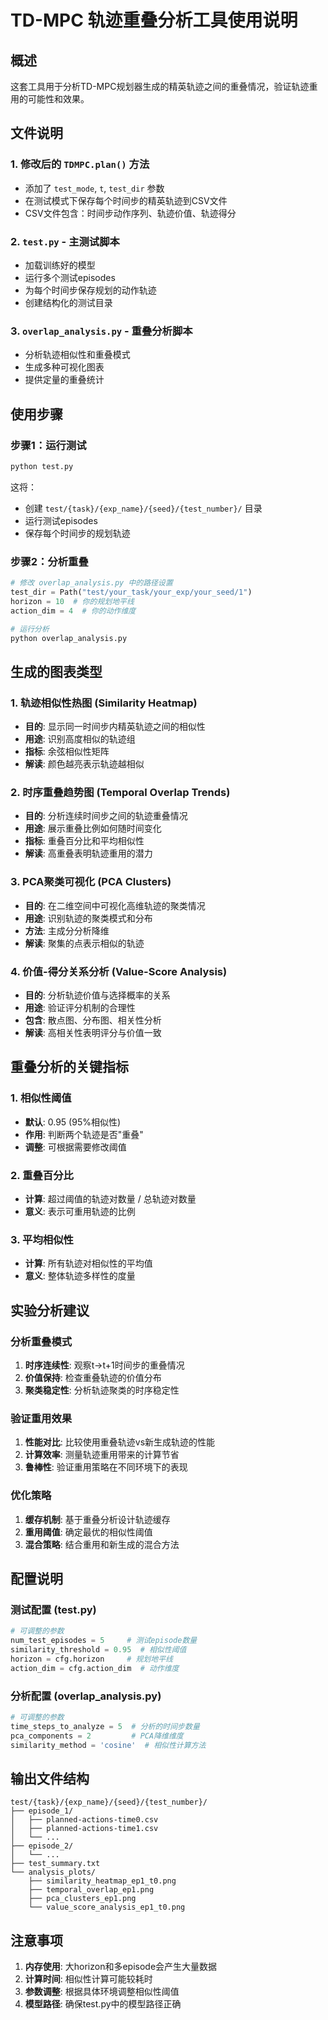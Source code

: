 # TD-MPC 轨迹重叠分析工具使用说明

## 概述

这套工具用于分析TD-MPC规划器生成的精英轨迹之间的重叠情况，验证轨迹重用的可能性和效果。

## 文件说明

### 1. 修改后的 `TDMPC.plan()` 方法
- 添加了 `test_mode`, `t`, `test_dir` 参数
- 在测试模式下保存每个时间步的精英轨迹到CSV文件
- CSV文件包含：时间步动作序列、轨迹价值、轨迹得分

### 2. `test.py` - 主测试脚本
- 加载训练好的模型
- 运行多个测试episodes
- 为每个时间步保存规划的动作轨迹
- 创建结构化的测试目录

### 3. `overlap_analysis.py` - 重叠分析脚本
- 分析轨迹相似性和重叠模式
- 生成多种可视化图表
- 提供定量的重叠统计

## 使用步骤

### 步骤1：运行测试
```bash
python test.py
```

这将：
- 创建 `test/{task}/{exp_name}/{seed}/{test_number}/` 目录
- 运行测试episodes
- 保存每个时间步的规划轨迹

### 步骤2：分析重叠
```python
# 修改 overlap_analysis.py 中的路径设置
test_dir = Path("test/your_task/your_exp/your_seed/1")
horizon = 10  # 你的规划地平线
action_dim = 4  # 你的动作维度

# 运行分析
python overlap_analysis.py
```

## 生成的图表类型

### 1. 轨迹相似性热图 (Similarity Heatmap)
- **目的**: 显示同一时间步内精英轨迹之间的相似性
- **用途**: 识别高度相似的轨迹组
- **指标**: 余弦相似性矩阵
- **解读**: 颜色越亮表示轨迹越相似

### 2. 时序重叠趋势图 (Temporal Overlap Trends)
- **目的**: 分析连续时间步之间的轨迹重叠情况
- **用途**: 展示重叠比例如何随时间变化
- **指标**: 重叠百分比和平均相似性
- **解读**: 高重叠表明轨迹重用的潜力

### 3. PCA聚类可视化 (PCA Clusters)
- **目的**: 在二维空间中可视化高维轨迹的聚类情况
- **用途**: 识别轨迹的聚类模式和分布
- **方法**: 主成分分析降维
- **解读**: 聚集的点表示相似的轨迹

### 4. 价值-得分关系分析 (Value-Score Analysis)
- **目的**: 分析轨迹价值与选择概率的关系
- **用途**: 验证评分机制的合理性
- **包含**: 散点图、分布图、相关性分析
- **解读**: 高相关性表明评分与价值一致

## 重叠分析的关键指标

### 1. 相似性阈值
- **默认**: 0.95 (95%相似性)
- **作用**: 判断两个轨迹是否"重叠"
- **调整**: 可根据需要修改阈值

### 2. 重叠百分比
- **计算**: 超过阈值的轨迹对数量 / 总轨迹对数量
- **意义**: 表示可重用轨迹的比例

### 3. 平均相似性
- **计算**: 所有轨迹对相似性的平均值
- **意义**: 整体轨迹多样性的度量

## 实验分析建议

### 分析重叠模式
1. **时序连续性**: 观察t→t+1时间步的重叠情况
2. **价值保持**: 检查重叠轨迹的价值分布
3. **聚类稳定性**: 分析轨迹聚类的时序稳定性

### 验证重用效果
1. **性能对比**: 比较使用重叠轨迹vs新生成轨迹的性能
2. **计算效率**: 测量轨迹重用带来的计算节省
3. **鲁棒性**: 验证重用策略在不同环境下的表现

### 优化策略
1. **缓存机制**: 基于重叠分析设计轨迹缓存
2. **重用阈值**: 确定最优的相似性阈值
3. **混合策略**: 结合重用和新生成的混合方法

## 配置说明

### 测试配置 (test.py)
```python
# 可调整的参数
num_test_episodes = 5     # 测试episode数量
similarity_threshold = 0.95  # 相似性阈值
horizon = cfg.horizon     # 规划地平线
action_dim = cfg.action_dim  # 动作维度
```

### 分析配置 (overlap_analysis.py)
```python
# 可调整的参数
time_steps_to_analyze = 5  # 分析的时间步数量
pca_components = 2         # PCA降维维度
similarity_method = 'cosine'  # 相似性计算方法
```

## 输出文件结构

```
test/{task}/{exp_name}/{seed}/{test_number}/
├── episode_1/
│   ├── planned-actions-time0.csv
│   ├── planned-actions-time1.csv
│   └── ...
├── episode_2/
│   └── ...
├── test_summary.txt
└── analysis_plots/
    ├── similarity_heatmap_ep1_t0.png
    ├── temporal_overlap_ep1.png
    ├── pca_clusters_ep1.png
    └── value_score_analysis_ep1_t0.png
```

## 注意事项

1. **内存使用**: 大horizon和多episode会产生大量数据
2. **计算时间**: 相似性计算可能较耗时
3. **参数调整**: 根据具体环境调整相似性阈值
4. **模型路径**: 确保test.py中的模型路径正确